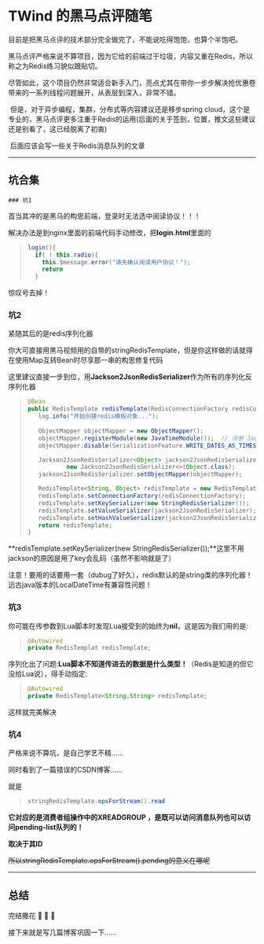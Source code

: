# TWind 的黑马点评随笔

​	目前是把黑马点评的技术部分完全做完了，不能说吃得饱饱，也算个半饱吧。

​	黑马点评严格来说不算项目，因为它给的前端过于垃圾，内容又重在Redis，所以称之为Redis练习貌似跟贴切。

​	尽管如此，这个项目仍然非常适合新手入门，亮点尤其在带你一步步解决抢优惠卷带来的一系列线程问题展开，从表层到深入，非常不错。

​	但是，对于异步编程，集群，分布式等内容建议还是移步spring cloud，这个是专业的，黑马点评更多注重于Redis的运用(后面的关于签到，位置，推文这些建议还是别看了，这已经脱离了初衷)

​	后面应该会写一些关于Redis消息队列的文章

----

## 坑合集

	### 坑1

首当其冲的是黑马的构思前端，登录时无法选中阅读协议！！！

解决办法是到nginx里面的前端代码手动修改，把**login.html**里面的

> ```java
> login(){
>   if( ! this.radio){
>     this.$message.error("请先确认阅读用户协议！");
>     return
>   }
> ```

惊叹号去掉！

### 坑2

紧随其后的是redis序列化器

你大可直接用黑马视频用的自带的stringRedisTemplate，但是你这样做的话就得在使用Map互转Bean时尽享那一串的构思修复代码

这里建议直接一步到位，用**Jackson2JsonRedisSerializer**作为所有的序列化反序列化器

>```java
>@Bean
>public RedisTemplate redisTemplate(RedisConnectionFactory redisConnectionFactory){
>    log.info("开始创建redis模板对象...");
>    
>    ObjectMapper objectMapper = new ObjectMapper();
>    objectMapper.registerModule(new JavaTimeModule());  // 注册 JavaTimeModule 处理 LocalDateTime
>    objectMapper.disable(SerializationFeature.WRITE_DATES_AS_TIMESTAMPS);  // 禁用时间戳格式
>
>    Jackson2JsonRedisSerializer<Object> jackson2JsonRedisSerializer =
>            new Jackson2JsonRedisSerializer<>(Object.class);
>    jackson2JsonRedisSerializer.setObjectMapper(objectMapper);
>
>    RedisTemplate<String, Object> redisTemplate = new RedisTemplate<>();
>    redisTemplate.setConnectionFactory(redisConnectionFactory);
>    redisTemplate.setKeySerializer(new StringRedisSerializer());
>    redisTemplate.setValueSerializer(jackson2JsonRedisSerializer);
>    redisTemplate.setHashValueSerializer(jackson2JsonRedisSerializer);
>    return redisTemplate;
>}
>```

**redisTemplate.setKeySerializer(new StringRedisSerializer());**这里不用jackson的原因是用了key会乱码（虽然不影响就是了）

注意！要用的话要用一套（dubug了好久），redis默认的是string类的序列化器！远古java版本的LocalDateTime有兼容性问题！

### 坑3

你可能在传参数到Lua脚本时发现Lua接受到的始终为**nil**，这是因为我们用的是:

>```java
>@Autowired
>private RedisTemplat redisTemplate;
>```

序列化出了问题:**Lua脚本不知道传进去的数据是什么类型！**（Redis是知道的但它没给Lua说），得手动指定:

>```java
>@Autowired
>private RedisTemplate<String,String> redisTemplate;
>```

这样就完美解决

### 坑4

严格来说不算坑，是自己学艺不精......

同时看到了一篇错误的CSDN博客......

就是

> ```java
> stringRedisTemplate.opsForStream().read
> ```

**它对应的是消费者组操作中的XREADGROUP ，是既可以访问消息队列也可以访问pending-list队列的！**

**取决于其ID**

~~所以stringRedisTemplate.opsForStream().pending的意义在哪呢~~

----

 ## 总结

完结撒花 :tada: :tada: :tada:

接下来就是写几篇博客巩固一下......
